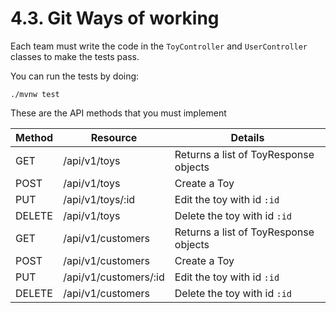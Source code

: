 # 4.3. Git Ways of working

Each team must write the code in the `ToyController` and `UserController` classes to make the tests pass. 

You can run the tests by doing:

```
./mvnw test
```

These are the API methods that you must implement

| Method | Resource              | Details                               |
| ------ | --------------------- | ------------------------------------- |
| GET    | /api/v1/toys          | Returns a list of ToyResponse objects |
| POST   | /api/v1/toys          | Create a Toy                          |
| PUT    | /api/v1/toys/:id      | Edit the toy with id `:id`            |
| DELETE | /api/v1/toys          | Delete the toy with id `:id`          |
| GET    | /api/v1/customers     | Returns a list of ToyResponse objects |
| POST   | /api/v1/customers     | Create a Toy                          |
| PUT    | /api/v1/customers/:id | Edit the toy with id `:id`            |
| DELETE | /api/v1/customers     | Delete the toy with id `:id`          |
